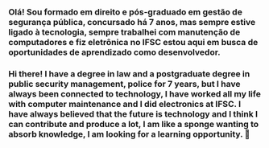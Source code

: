 ### Olá! Sou formado em direito e pós-graduado em gestão de segurança pública, concursado há 7 anos, mas sempre estive ligado à tecnologia, sempre trabalhei com manutenção de computadores e fiz eletrônica no IFSC estou aqui em busca de oportunidades de aprendizado como desenvolvedor.

 ### Hi there! I have a degree in law and a postgraduate degree in public security management, police for 7 years, but I have always been connected to technology, I have worked all my life with computer maintenance and I did electronics at IFSC. I have always believed that the future is technology and I think I can contribute and produce a lot, I am like a sponge wanting to absorb knowledge, I am looking for a learning opportunity. 👋
<!--
**victordandolini/victordandolini** is a ✨ _special_ ✨ repository because its `README.md` (this file) appears on your GitHub profile.

Here are some ideas to get you started:

- 🔭 I’m currently working on ...
- 🌱 I’m currently learning ...
- 👯 I’m looking to collaborate on ...
- 🤔 I’m looking for help with ...
- 💬 Ask me about ...
- 📫 How to reach me: ...
- 😄 Pronouns: ...
- ⚡ Fun fact: ...
->